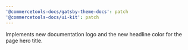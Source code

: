 ```yaml
---
'@commercetools-docs/gatsby-theme-docs': patch
'@commercetools-docs/ui-kit': patch
---
```


Implements new documentation logo and the new headline color for the page hero title.
